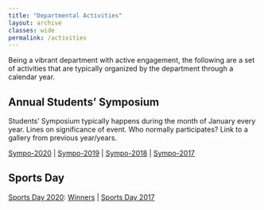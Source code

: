 ```yaml
---
title: "Departmental Activities"
layout: archive
classes: wide
permalink: /activities
---
```

Being a vibrant department with active engagement, the following are a set of activities that are typically organized by the department through a calendar year.

## Annual Students’ Symposium
Students’ Symposium typically happens during the month of January every year.
Lines on significance of event.
Who normally participates?
Link to a gallery from previous year/years.

<a href="https://materials.iisc.ac.in/sympo/">Sympo-2020</a> | <a href="https://sites.google.com/view/sympo2019-materials-iisc-in/">Sympo-2019</a> | <a href="https://materials.iisc.ac.in/summary-of-the-31st-annual-symposium/">Sympo-2018</a> | <a href="https://drive.google.com/drive/folders/0ByDfGPBTDTJWQnkxajk3VUhucWs">Sympo-2017</a>

## Sports Day
<a href="https://materials.iisc.ac.in/blog/2019/12/25/11-jan-2020-sports-day/">Sports Day 2020</a>: <a href="https://materials.iisc.ac.in/wp-content/uploads/2020/01/Winners-Soprts-Day-2020.pdf">Winners</a> | <a href="https://drive.google.com/drive/folders/1f5V07hXaYL4M0KJCcbDiMsPdazQ7NoXv">Sports Day 2017</a>

